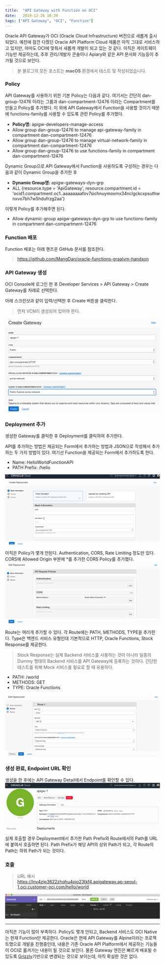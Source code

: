```yaml
---
title:  "API Gateway with Function on OCI"
date:   2019-12-26 10:39
tags: ["API Gateway", "OCI", "Function"]
---
```


Oracle API Gateway가 OCI (Oracle Cloud Infrastructure) 버전으로 새롭게 출시되었다. 예전에 잠깐 다뤘던 Oracle API Platform Cloud 제품은 아직 그대로 서비스하고 있지만, 아마도 OCI에 맞춰서 새롭게 개발이 되고 있는 것 같다. 아직은 게이트웨이 기능만 제공하는데, 추후 관리/개발자 콘솔이나 Apiary와 같은 API 문서화 기능등이 추가될 것으로 보인다.

> 본 블로그의 모든 포스트는 **macOS** 환경에서 테스트 및 작성되었습니다.  

### Policy
API Gateway를 사용하기 위한 기본 Policy는 다음과 같다. 여기서는 간단히 dan-group-12476 이라는 그룹과 dan-compartment-12476 이라는 Compartment를 만들고 Policy를 추가했다. 이 외에 API Gateway에서 Function을 사용할 것이기 때문에 functions-family를 사용할 수 있도록 관련 Policy를 추가했다.

* **Policy명:** apigw-developers-manage-access  
* Allow group dan-group-12476 to manage api-gateway-family in compartment dan-compartment-12476  
* Allow group dan-group-12476 to manage virtual-network-family in compartment dan-compartment-12476  
* Allow group dan-group-12476 to use functions-family in compartment dan-compartment-12476

Dynamic Group으로 API Gateway에서 Function을 사용하도록 구성하는 경우는 다음과 같이 Dynamic Group을 추가한 후
* **Dynamic Group명:** apigw-gateways-dyn-grp  
* ALL {resource.type = 'ApiGateway', resource.compartment.id = 'ocid1.compartment.oc1..aaaaaaaafov7sichnuymoxmx34nclgckcxpsuthwnxvo7bh7w5hdufrzg2aa'}  

이렇게 Policy를 추가해주면 된다.
* Allow dynamic-group apigw-gateways-dyn-grp to use functions-family in compartment dan-compartment-12476

### Function 배포
Function 배포는 아래 핸즈온 GitHub 문서를 참조한다.
> https://github.com/MangDan/oracle-functions-graalvm-handson

### API Gateway 생성
OCI Console에 로그인 한 후 Developer Services > API Gateway > Create Gateway를 차례로 선택한다.

아래 스크린샷과 같이 입력/선택한 후 Create 버튼을 클릭한다.
> 먼저 VCN이 생성되어 있어야 한다.

![](../assets/images/oci-apigw-create.png)

### Deployment 추가
생성한 Gateway를 클릭한 후 Deployment를 클릭하여 추가한다.

API를 추가하는 방법은 제공되는 Form에서 추가하는 방법과 JSON으로 작성해서 추가하는 두 가지 방법이 있다. 여기선 Function을 제공되는 Form에서 추가하도록 한다.

* Name: HelloWorldFunctionAPI  
* PATH Prefix: /hello

![](../assets/images/oci-apigw-deployment-1.png)

아직은 Policy가 몇개 안된다. Authentication, CORS, Rate Limiting 정도만 있다. CORS에 Allowed Origin 부분에 *를 추가한 CORS Policy를 추가했다.  
![](../assets/images/oci-apigw-deployment-create.png)

Route는 여러개 추가할 수 있다. 각 Route에는 PATH, METHODS, TYPE을 추가한다. Type은 백엔드 서비스 유형인데 기본적으로 HTTP, Oracle Functions, Stock Response를 제공한다.

> Stock Response는 실제 Backend 서비스를 사용하는 것이 아니라 일종의 Dummy 형태의 Backend 서비스를 API Gateway에 등록하는 것이다. 간단한 테스트를 위해 Mock 서비스를 필요로 할 때 유용하다.

* PATH: /world  
* METHODS: GET  
* TYPE: Oracle Functions

![](../assets/images/oci-apigw-deployment-2.png)

### 생성 완료, Endpoint URL 확인
생성을 한 후에는 API Gateway Detail에서 Endpoint를 확인할 수 있다.  
![](../assets/images/oci-apigw-complete.png)

실제 호출할 경우 Deployment에서 추가한 Path Prefix와 Route에서의 Path를 URL에 붙여서 호출하면 된다.
Path Prefix가 해당 API의 상위 Path가 되고, 각 Route의 Path는 하위 Path가 되는 것이다.

### 호출
> URL 예시  
> https://lnv4zip3622zhqhu4ojo23tkf4.apigateway.ap-seoul-1.oci.customer-oci.com/hello/world

![](../assets/images/oci-apigw-invoke.png)

***

아직은 기능이 많이 부족하다. Policy도 몇개 안되고, Backend 서비스도 OCI Native는 현재 Function만 제공한다. Oracle은 현재 API Gateway를 Alpine이라는 프로젝트명으로 개발을 진행중인데, 내용은 기존 Oracle API Platform에서 제공하는 기능들이 OCI로 옮겨가는 내용이 될 것으로 보인다. 물론 Gateway 엔진은 빠르게 배포될 수 있도록 [Grizzly](https://javaee.github.io/grizzly/)기반으로 변경되는 것으로 보이는데, 아직 확실한 것은 없다.